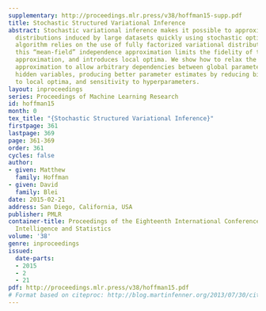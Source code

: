 ```yaml
---
supplementary: http://proceedings.mlr.press/v38/hoffman15-supp.pdf
title: Stochastic Structured Variational Inference
abstract: Stochastic variational inference makes it possible to approximate posterior
  distributions induced by large datasets quickly using stochastic optimization. The
  algorithm relies on the use of fully factorized variational distributions. However,
  this “mean-field” independence approximation limits the fidelity of the posterior
  approximation, and introduces local optima. We show how to relax the mean-field
  approximation to allow arbitrary dependencies between global parameters and local
  hidden variables, producing better parameter estimates by reducing bias, sensitivity
  to local optima, and sensitivity to hyperparameters.
layout: inproceedings
series: Proceedings of Machine Learning Research
id: hoffman15
month: 0
tex_title: "{Stochastic Structured Variational Inference}"
firstpage: 361
lastpage: 369
page: 361-369
order: 361
cycles: false
author:
- given: Matthew
  family: Hoffman
- given: David
  family: Blei
date: 2015-02-21
address: San Diego, California, USA
publisher: PMLR
container-title: Proceedings of the Eighteenth International Conference on Artificial
  Intelligence and Statistics
volume: '38'
genre: inproceedings
issued:
  date-parts:
  - 2015
  - 2
  - 21
pdf: http://proceedings.mlr.press/v38/hoffman15.pdf
# Format based on citeproc: http://blog.martinfenner.org/2013/07/30/citeproc-yaml-for-bibliographies/
---
```

